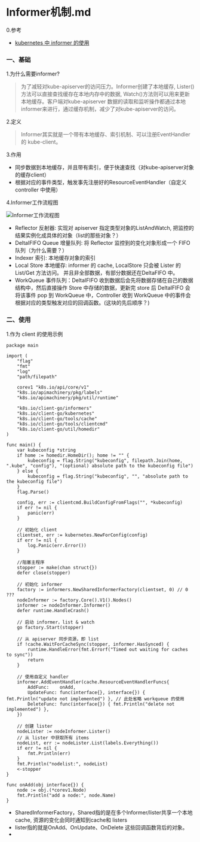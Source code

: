 # Informer机制.md

0.参考

* [kubernetes 中 informer 的使用](https://blog.tianfeiyu.com/2019/05/17/client-go_informer/)

### 一、基础

1.为什么需要informer?

> 为了减轻对kube-apiserver的访问压力。Informer创建了本地缓存, Lister\(\)方法可以直接查找缓存在本地内存中的数据, Watch\(\)方法则可以用来更新本地缓存。客户端对kube-apiserver 数据的读取和监听操作都通过本地informer来进行，通过缓存机制，减少了对kube-apiserver的访问。

2.定义

> Informer其实就是一个带有本地缓存、索引机制、可以注册EventHandler的 kube-client。

3.作用

* 同步数据到本地缓存，并且带有索引，便于快速查找（对kube-apiserver对象的缓存client）
* 根据对应的事件类型，触发事先注册好的ResourceEventHandler（自定义 controller 中使用）

4.Informer工作流程图

![Informer&#x5DE5;&#x4F5C;&#x6D41;&#x7A0B;&#x56FE;](http://cdn.tianfeiyu.com/informer-1.png)

* Reflector 反射器: 实现对 apiserver 指定类型对象的ListAndWatch, 把监控的结果实例化成具体的对象（list的那些对象？）
* DeltaIFIFO Queue 增量队列: 将 Reflector 监控到的变化对象形成一个 FIFO 队列（为什么需要？）
* Indexer 索引: 本地缓存对象的索引
* Local Store 本地缓存: informer 的 cache, LocalStore 只会被 Lister 的 List/Get 方法访问。 并且非全部数据，有部分数据还在DeltaFIFO 中。
* WorkQueue 事件队列：DeltaIFIFO 收到数据后会先将数据存储在自己的数据结构中，然后直接操作 Store 中存储的数据，更新完 store 后 DeltaIFIFO 会将该事件 pop 到 WorkQueue 中，Controller 收到 WorkQueue 中的事件会根据对应的类型触发对应的回调函数。\(这块的先后顺序？\)

### 二、使用

1.作为 client 的使用示例

```text
package main

import (
    "flag"
    "fmt"
    "log"
    "path/filepath"

    corev1 "k8s.io/api/core/v1"
    "k8s.io/apimachinery/pkg/labels"
    "k8s.io/apimachinery/pkg/util/runtime"

    "k8s.io/client-go/informers"
    "k8s.io/client-go/kubernetes"
    "k8s.io/client-go/tools/cache"
    "k8s.io/client-go/tools/clientcmd"
    "k8s.io/client-go/util/homedir"
)

func main() {
    var kubeconfig *string
    if home := homedir.HomeDir(); home != "" {
        kubeconfig = flag.String("kubeconfig", filepath.Join(home, ".kube", "config"), "(optional) absolute path to the kubeconfig file")
    } else {
        kubeconfig = flag.String("kubeconfig", "", "absolute path to the kubeconfig file")
    }
    flag.Parse()

    config, err := clientcmd.BuildConfigFromFlags("", *kubeconfig)
    if err != nil {
        panic(err)
    }

    // 初始化 client
    clientset, err := kubernetes.NewForConfig(config)
    if err != nil {
        log.Panic(err.Error())
    }

    //阻塞主程序
    stopper := make(chan struct{})
    defer close(stopper)

    // 初始化 informer
    factory := informers.NewSharedInformerFactory(clientset, 0) // 0 ???
    nodeInformer := factory.Core().V1().Nodes()
    informer := nodeInformer.Informer()
    defer runtime.HandleCrash()

    // 启动 informer，list & watch
    go factory.Start(stopper)

    // 从 apiserver 同步资源，即 list 
    if !cache.WaitForCacheSync(stopper, informer.HasSynced) {
        runtime.HandleError(fmt.Errorf("Timed out waiting for caches to sync"))
        return
    }

    // 使用自定义 handler
    informer.AddEventHandler(cache.ResourceEventHandlerFuncs{
        AddFunc:    onAdd,
        UpdateFunc: func(interface{}, interface{}) { fmt.Println("update not implemented") }, // 此处省略 workqueue 的使用
        DeleteFunc: func(interface{}) { fmt.Println("delete not implemented") },
    })

    // 创建 lister
    nodeLister := nodeInformer.Lister()
    // 从 lister 中获取所有 items
    nodeList, err := nodeLister.List(labels.Everything())
    if err != nil {
        fmt.Println(err)
    }
    fmt.Println("nodelist:", nodeList)
    <-stopper
}

func onAdd(obj interface{}) {
    node := obj.(*corev1.Node)
    fmt.Println("add a node:", node.Name)
}
```

* SharedInformerFactory，Shared指的是在多个Informer/lister共享一个本地cache, 资源的变化会同时通知到cache和 listers
* lister指的就是OnAdd、OnUpdate、OnDelete 这些回调函数背后的对象。
* 
